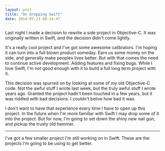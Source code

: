 ```yaml
---
layout: post
title: "On Dropping Swift"
date: 2014-07-23 08:14:47
---
```


Last night I made a decision to rewrite a side project in Objective-C.  It was originally written in Swift, and the decision didn't come lightly.  

It's a really cool project and I've got some awesome calibrators.  I'm hoping it can turn into a full blown product someday.  Earn us some money on the side, and generally make peoples lives better.  But with that comes the need to continue active development.  Adding features and fixing bugs.  While I love Swift, I'm not good enough with it to build a full long term project with it.

This decision was spurred on by looking at some of my old Objective-C code.  Not the awful stuff I wrote last week, but the truly awful stuff I wrote years ago.  Granted the project hadn't been touched in a few years, but it was riddled with bad decisions.  I couldn't belive how bad it was.

I don't want to have that experience every time I have to open up this project.  In the future when I'm more familiar with Swift I may drop some of it into the project.  But for now, I'm going to set down the shiny new nail gun, and pickup the trusty old hammer.

***

I've got a few smaller project I'm still working on in Swift.  These are the projects I'm going to be using to get better.